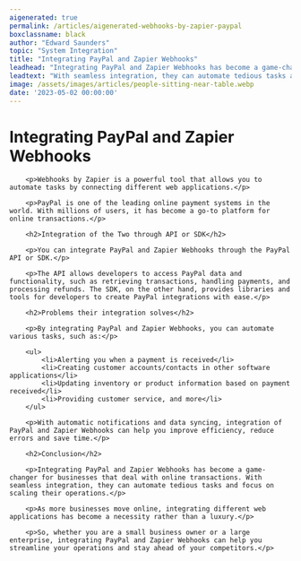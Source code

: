 ```yaml
---
aigenerated: true
permalink: /articles/aigenerated-webhooks-by-zapier-paypal
boxclassname: black
author: "Edward Saunders"
topic: "System Integration"
title: "Integrating PayPal and Zapier Webhooks"
leadhead: "Integrating PayPal and Zapier Webhooks has become a game-changer for businesses that deal with online transactions"
leadtext: "With seamless integration, they can automate tedious tasks and focus on scaling their operations."
image: /assets/images/articles/people-sitting-near-table.webp
date: '2023-05-02 00:00:00'
---
```

<div class="arttext">        <h1>Integrating PayPal and Zapier Webhooks</h1>

        <p>Webhooks by Zapier is a powerful tool that allows you to automate tasks by connecting different web applications.</p>

        <p>PayPal is one of the leading online payment systems in the world. With millions of users, it has become a go-to platform for online transactions.</p>

        <h2>Integration of the Two through API or SDK</h2>

        <p>You can integrate PayPal and Zapier Webhooks through the PayPal API or SDK.</p>

        <p>The API allows developers to access PayPal data and functionality, such as retrieving transactions, handling payments, and processing refunds. The SDK, on the other hand, provides libraries and tools for developers to create PayPal integrations with ease.</p>

        <h2>Problems their integration solves</h2>

        <p>By integrating PayPal and Zapier Webhooks, you can automate various tasks, such as:</p>

        <ul>
            <li>Alerting you when a payment is received</li>
            <li>Creating customer accounts/contacts in other software applications</li>
            <li>Updating inventory or product information based on payment received</li>
            <li>Providing customer service, and more</li>
        </ul>

        <p>With automatic notifications and data syncing, integration of PayPal and Zapier Webhooks can help you improve efficiency, reduce errors and save time.</p>

        <h2>Conclusion</h2>

        <p>Integrating PayPal and Zapier Webhooks has become a game-changer for businesses that deal with online transactions. With seamless integration, they can automate tedious tasks and focus on scaling their operations.</p>

        <p>As more businesses move online, integrating different web applications has become a necessity rather than a luxury.</p>

        <p>So, whether you are a small business owner or a large enterprise, integrating PayPal and Zapier Webhooks can help you streamline your operations and stay ahead of your competitors.</p>
</div>